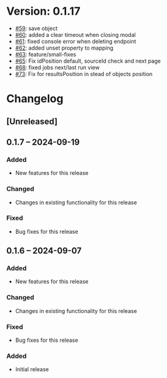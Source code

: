 # Version: 0.1.17

* [#59](https://github.com/ConductionNL/openconnector/pull/59): save object
* [#60](https://github.com/ConductionNL/openconnector/pull/60): added a clear timeout when closing modal
* [#61](https://github.com/ConductionNL/openconnector/pull/61): fixed console error when deleting endpoint
* [#62](https://github.com/ConductionNL/openconnector/pull/62): added unset property to mapping
* [#63](https://github.com/ConductionNL/openconnector/pull/63): feature/small-fixes
* [#65](https://github.com/ConductionNL/openconnector/pull/65): Fix idPosition default, sourceId check and next page
* [#68](https://github.com/ConductionNL/openconnector/pull/68): fixed jobs next/last run view
* [#73](https://github.com/ConductionNL/openconnector/pull/73): Fix for resultsPosition in stead of objects position


# Changelog

## [Unreleased]
## 0.1.7 – 2024-09-19
### Added
- New features for this release

### Changed
- Changes in existing functionality for this release

### Fixed
- Bug fixes for this release

## 0.1.6 – 2024-09-07
### Added
- New features for this release

### Changed
- Changes in existing functionality for this release

### Fixed
- Bug fixes for this release

### Added
- Initial release

